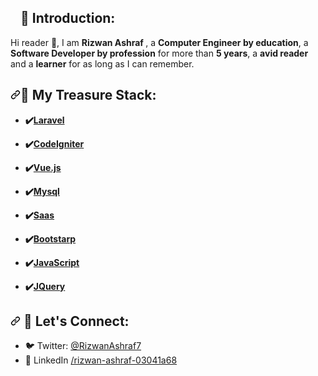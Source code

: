 <article class="markdown-body entry-content container-lg f5" itemprop="text">
    <h2><a id="user-content-introduction" class="anchor" aria-hidden="true" href="#">
            <svg class="octicon octicon-link" viewBox="0 0 16 16" version="1.1" width="16" height="16"
                aria-hidden="true">
            </svg></a>👨 Introduction:</h2>
    <p>Hi reader <g-emoji class="g-emoji" alias="wave"
            fallback-src="https://github.githubassets.com/images/icons/emoji/unicode/1f44b.png">👋</g-emoji>, I am
        <strong>Rizwan Ashraf </strong>, a <strong>Computer Engineer by education</strong>, a <strong>Software Developer by profession</strong> for
        more
        than <strong>5 years</strong>, a <strong> avid reader </strong> and a <strong>learner</strong> for as long as I
        can remember.</strong></p>
    <h2><a id="user-content-programming-languages" class="anchor" aria-hidden="true" href="#"><svg
                class="octicon octicon-link" viewBox="0 0 16 16" version="1.1" width="16" height="16"
                aria-hidden="true">
                <path fill-rule="evenodd"
                    d="M7.775 3.275a.75.75 0 001.06 1.06l1.25-1.25a2 2 0 112.83 2.83l-2.5 2.5a2 2 0 01-2.83 0 .75.75 0 00-1.06 1.06 3.5 3.5 0 004.95 0l2.5-2.5a3.5 3.5 0 00-4.95-4.95l-1.25 1.25zm-4.69 9.64a2 2 0 010-2.83l2.5-2.5a2 2 0 012.83 0 .75.75 0 001.06-1.06 3.5 3.5 0 00-4.95 0l-2.5 2.5a3.5 3.5 0 004.95 4.95l1.25-1.25a.75.75 0 00-1.06-1.06l-1.25 1.25a2 2 0 01-2.83 0z">
                </path>
            </svg></a>💼 My Treasure Stack:</h2>
    <ul>
        <li>
            <p><strong>✔️<a href="https://laravel.com/" target="_blank" rel="nofollow">Laravel</a></strong> </p>
        </li>
        <li>
            <p><strong>✔️<a href="https://codeigniter.com/" target="_blank" rel="nofollow">CodeIgniter</a></strong> </p>
        </li>
        <li>
            <p><strong>✔️<a href="https://vuejs.org/" target="_blank" rel="nofollow">Vue.js</a></strong> </p>
        </li>
        <li>
            <p><strong>✔️<a href="https://www.mysql.com/" target="_blank" rel="nofollow">Mysql</a></strong> </p>
        </li>
       <li>
            <p><strong>✔️<a href="https://sass-lang.com/guide" target="_blank" rel="nofollow">Saas</a></strong> </p>
        </li>
        <li>
            <p><strong>✔️<a href="https://getbootstrap.com/" target="_blank" rel="nofollow">Bootstarp</a></strong> </p>
        </li>
        <li>
            <p><strong>✔️<a href="https://developer.mozilla.org/en-US/docs/Web/JavaScript" target="_blank"
                        rel="nofollow">JavaScript</a></strong> </p>
        </li>
        <li>
            <p><strong>✔️<a href="https://jquery.com/" target="_blank" rel="nofollow">JQuery</a></strong></p>
        </li>
    </ul>
    <h2><a id="user-content-programming-languages" class="anchor" aria-hidden="true" href="#programming-languages"><svg
                class="octicon octicon-link" viewBox="0 0 16 16" version="1.1" width="16" height="16"
                aria-hidden="true">
                <path fill-rule="evenodd"
                    d="M7.775 3.275a.75.75 0 001.06 1.06l1.25-1.25a2 2 0 112.83 2.83l-2.5 2.5a2 2 0 01-2.83 0 .75.75 0 00-1.06 1.06 3.5 3.5 0 004.95 0l2.5-2.5a3.5 3.5 0 00-4.95-4.95l-1.25 1.25zm-4.69 9.64a2 2 0 010-2.83l2.5-2.5a2 2 0 012.83 0 .75.75 0 001.06-1.06 3.5 3.5 0 00-4.95 0l-2.5 2.5a3.5 3.5 0 004.95 4.95l1.25-1.25a.75.75 0 00-1.06-1.06l-1.25 1.25a2 2 0 01-2.83 0z">
                </path>
            </svg></a> 🔗 Let's Connect:</h2>
    <ul>
        <li>
            <g-emoji class="g-emoji" alias="bird"
                fallback-src="https://github.githubassets.com/images/icons/emoji/unicode/1f426.png">🐦</g-emoji>
            Twitter:
            <a href="https://twitter.com/RizwanAshraf7" rel="nofollow">@RizwanAshraf7</a>
        </li>
        <li>
            <g-emoji class="g-emoji" alias="busts_in_silhouette"
                fallback-src="https://www.linkedin.com/in/rizwan-ashraf-03041a68">👥</g-emoji> LinkedIn <a
                href="https://linkedin.com/in/rizwan-ashraf-03041a68" rel="nofollow">/rizwan-ashraf-03041a68</a>
        </li>
        </li>
    </ul>
</article>
</div>
</div>
